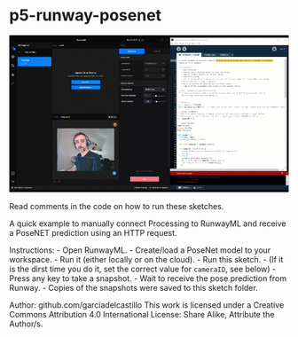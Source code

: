 # p5-runway-posenet

![](./p5-runway-posenet.gif)

Read comments in the code on how to run these sketches. 

A quick example to manually connect Processing to RunwayML and receive a PoseNET prediction 
  using an HTTP request. 
  
  Instructions:
    - Open RunwayML.
    - Create/load a PoseNet model to your workspace.
    - Run it (either locally or on the cloud).
    - Run this sketch.
    - (If it is the dirst time you do it, set the correct value for `cameraID`, see below)
    - Press any key to take a snapshot.
    - Wait to receive the pose prediction from Runway. 
    - Copies of the snapshots were saved to this sketch folder. 
  
  Author: github.com/garciadelcastillo
  This work is licensed under a Creative Commons Attribution 4.0 International License:
    Share Alike, Attribute the Author/s.
